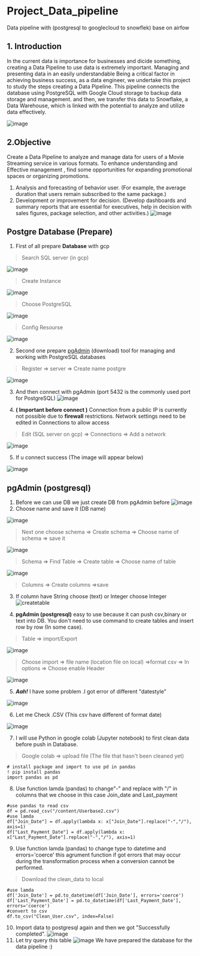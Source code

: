 # Project_Data_pipeline
Data pipeline with (postgresql to googlecloud to snowflek) base on airfow

## 1. Introduction
In the current data is  importance for businesses and dicide something, creating a Data Pipeline to use data is extremely important. Managing and presenting data in an easily understandable Being a critical factor in achieving business success, as a data engineer, we undertake this project to study the steps creating a Data Pipeline. This pipeline connects the database using PostgreSQL with Google Cloud storage to backup data storage and management. and then, we transfer this data to Snowflake, a Data Warehouse, which is linked with the potential to analyze and utilize data effectively.

![image](https://github.com/mphothanachai/Project_Data_pipeline/assets/137395742/48beab67-eb61-4439-91ae-9f83d12f481a)

## 2.Objective
Create a Data Pipeline to analyze and manage data for users of a Movie Streaming service in various formats. To enhance understanding  and Effective management , find some opportunities for expanding promotional spaces or organizing promotions.

 1. Analysis and forecasting of behavior user.
   (For example, the average duration that users remain subscribed to the same package.)
 2. Development or improvement for decision.
 (Develop dashboards and summary reports that are essential for executives, help in decision with sales figures, package selection, and other activities.)
 ![image](https://github.com/mphothanachai/Project_Data_pipeline/assets/137395742/6c9cec96-68af-4346-95c7-aad194a3312a)

## Postgre Database (Prepare)

1. First of all prepare  **Database** with gcp 
> Search SQL server (in gcp) 

![image](https://github.com/mphothanachai/Workshop-data-engineer-/assets/137395742/904498de-0c53-401b-a991-6ac2e035f19e)

> Create Instance

![image](https://github.com/mphothanachai/Workshop-data-engineer-/assets/137395742/2a16359f-c22c-4f48-9399-b9a25e86ca66)

>Choose PostgreSQL
 
![image](https://github.com/mphothanachai/Workshop-data-engineer-/assets/137395742/75f38977-6e62-4474-a3d8-84e642f1505c)

>Config Resourse

![image](https://github.com/mphothanachai/Workshop-data-engineer-/assets/137395742/50ba72a2-6668-44c2-b410-3f113cb9f901)

2. Second one prepare [pgAdmin](https://www.pgadmin.org/) (download) tool for managing and working with PostgreSQL databases
> Register => server => Create name postgre

![image](https://github.com/mphothanachai/Workshop-data-engineer-/assets/137395742/249f2c1e-604f-42c3-906a-1b42bd444674)

3. And then connect with pgAdmin (port 5432 is the commonly used port for PostgreSQL)
![image](https://github.com/mphothanachai/Workshop-data-engineer-/assets/137395742/9241c047-c83b-4805-ae64-d6ff2931fa72)

4. **( Important before connect )** Connection from a public IP is currently not possible due to **firewall** restrictions. Network settings need to be edited in Connections to allow access
> Edit (SQL server on gcp) => Connections  => Add a network

![image](https://github.com/mphothanachai/Workshop-data-engineer-/assets/137395742/30eb8765-30bb-4cfc-b89c-18af0a89970b)

5. If u connect success (The image will appear below)

![image](https://github.com/mphothanachai/Workshop-data-engineer-/assets/137395742/25d8fd3d-393f-42da-9189-9773b24c77cc)

## pgAdmin (postgresql)
1. Before we can use DB we just create DB from pgAdmin before
![image](https://github.com/mphothanachai/Workshop-data-engineer-/assets/137395742/2dd64fa0-e813-4197-a376-2d9088331268)
2. Choose name and save it (DB name)

![image](https://github.com/mphothanachai/Workshop-data-engineer-/assets/137395742/ffd0ed9f-db02-48c2-8405-51add81edc06)
>Next one choose schema => Create schema => Choose name of schema => save it

![image](https://github.com/mphothanachai/Workshop-data-engineer-/assets/137395742/9b6ec9fc-a18d-4031-8edd-9e87210e2f83)
> Schema => Find Table => Create table => Choose name of table

![image](https://github.com/mphothanachai/Workshop-data-engineer-/assets/137395742/654b18c6-5627-4b5b-afe3-94d4afdca4a2)
> Columns => Create columns =>save

3. If column have String choose (text) or Integer choose Integer
![createtable](https://github.com/mphothanachai/Workshop-data-engineer-/assets/137395742/131f9acc-201d-4ee5-938a-df9fa5590b6f)

4. **pgAdmin (postgresql)** easy to use because it can push csv,binary or text into DB.
You don't need to use command to create tables and insert row by row (In some case).
>Table => import/Export

![image](https://github.com/mphothanachai/Workshop-data-engineer-/assets/137395742/7d159de0-7795-4eaa-9d30-08933e652be2)
>Choose import => file name (location file on local) =>format csv => In options => Choose enable Header

![image](https://github.com/mphothanachai/Workshop-data-engineer-/assets/137395742/9aa572c6-fd3f-429d-9d58-66027c81c077)

5.  **_Aah!_** I have some problem .I got error of different "datestyle"

![image](https://github.com/mphothanachai/Workshop-data-engineer-/assets/137395742/50152751-ed92-4e84-9e36-c370f57dd740)

6. Let me Check .CSV (This csv have different of format date)

![image](https://github.com/mphothanachai/Workshop-data-engineer-/assets/137395742/22cc17cd-fa9d-455d-b97f-bbe33be431b6)

 7. I will use Python in google colab (Jupyter notebook) to first clean data before push in Database.
> Google colab => upload file (The file that hasn't been cleaned yet)
```
# install package and import to use pd in pandas
! pip install pandas
import pandas as pd
```
8. Use function lamda (pandas) to change"-" and replace with "/" in columns that we choose in this case Join_date and Last_payment
```
#use pandas to read csv
df = pd.read_csv("/content/Userbase2.csv")
#use lamda
df["Join_Date"] = df.apply(lambda x: x["Join_Date"].replace("-","/"), axis=1)
df["Last_Payment_Date"] = df.apply(lambda x: x["Last_Payment_Date"].replace("-","/"), axis=1)
```
9. Use function lamda (pandas) to change type to datetime and errors='coerce' this agrument function if got errors that may occur during the transformation process when a conversion cannot be performed.
> Download the clean_data to local
```
#use lamda
df['Join_Date'] = pd.to_datetime(df['Join_Date'], errors='coerce')
df['Last_Payment_Date'] = pd.to_datetime(df['Last_Payment_Date'], errors='coerce')
#convert to csv
df.to_csv("Clean_User.csv", index=False)
```
10. Import data to postgresql again and then we got "Successfully completed".
![image](https://github.com/mphothanachai/Workshop-data-engineer-/assets/137395742/386c6e87-2959-4d3c-bdd0-fd8769c2a447)
11. Let try query this table
![image](https://github.com/mphothanachai/Workshop-data-engineer-/assets/137395742/cf9d52f3-86f4-407d-a5f9-64a37a546203)
We have prepared the database for the data pipeline :)
